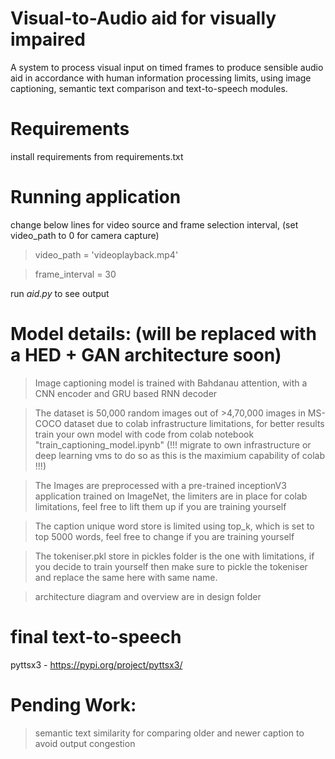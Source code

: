 # Visual-to-Audio aid for visually impaired
A system to process visual input on timed frames to produce sensible audio aid in accordance with human information processing limits, using image captioning, semantic text comparison and text-to-speech modules. 

# Requirements

install requirements from requirements.txt

# Running application

change below lines for video source and frame selection interval, (set video_path to 0 for camera capture)

> video_path = 'videoplayback.mp4'

> frame_interval = 30

run *aid.py* to see output

# Model details: (will be replaced with a HED + GAN architecture soon)

> Image captioning model is trained with Bahdanau attention, with a CNN encoder and GRU based RNN decoder

> The dataset is 50,000 random images out of >4,70,000 images in MS-COCO dataset due to colab infrastructure limitations, for better results train your own model with code from colab notebook "train_captioning_model.ipynb" (!!! migrate to own infrastructure or deep learning vms to do so as this is the maximium capability of colab !!!)

> The Images are preprocessed with a pre-trained inceptionV3 application trained on ImageNet, the limiters are in place for colab limitations, feel free to lift them up if you are training yourself

> The caption unique word store is limited using top_k, which is set to top 5000 words, feel free to change if you are training yourself

> The tokeniser.pkl store in pickles folder is the one with limitations, if you decide to train yourself then make sure to pickle the tokeniser and replace the same here with same name.

> architecture diagram and overview are in design folder

# final text-to-speech

pyttsx3 - https://pypi.org/project/pyttsx3/


# Pending Work:

> semantic text similarity for comparing older and newer caption to avoid output congestion
